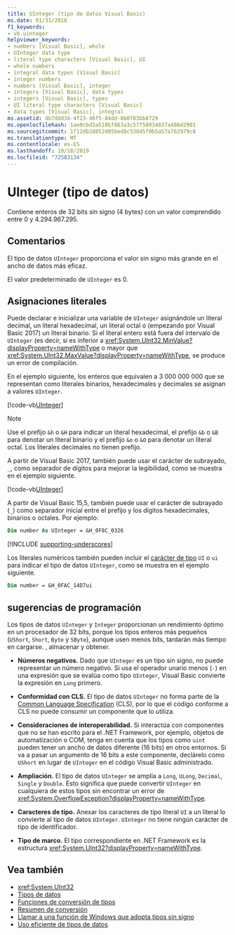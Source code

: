 ```yaml
---
title: UInteger (tipo de datos Visual Basic)
ms.date: 01/31/2018
f1_keywords:
- vb.uinteger
helpviewer_keywords:
- numbers [Visual Basic], whole
- UInteger data type
- literal type characters [Visual Basic], UI
- whole numbers
- integral data types [Visual Basic]
- integer numbers
- numbers [Visual Basic], integer
- integers [Visual Basic], data types
- integers [Visual Basic], types
- UI literal type characters [Visual Basic]
- data types [Visual Basic], integral
ms.assetid: db7ddd34-4f23-46f5-84dd-8b0f83bb8729
ms.openlocfilehash: 1ae0cbd3a518bf863a3c57f50934837a486d2901
ms.sourcegitcommit: 1f12db2d852d05bed8c53845f0b5a57a762979c8
ms.translationtype: MT
ms.contentlocale: es-ES
ms.lasthandoff: 10/18/2019
ms.locfileid: "72583134"
---
```

# <a name="uinteger-data-type"></a>UInteger (tipo de datos)

Contiene enteros de 32 bits sin signo (4 bytes) con un valor comprendido entre 0 y 4.294.967.295.

## <a name="remarks"></a>Comentarios

El tipo de datos `UInteger` proporciona el valor sin signo más grande en el ancho de datos más eficaz.

El valor predeterminado de `UInteger` es 0.

## <a name="literal-assignments"></a>Asignaciones literales

Puede declarar e inicializar una variable de `UInteger` asignándole un literal decimal, un literal hexadecimal, un literal octal o (empezando por Visual Basic 2017) un literal binario. Si el literal entero está fuera del intervalo de `UInteger` (es decir, si es inferior a <xref:System.UInt32.MinValue?displayProperty=nameWithType> o mayor que <xref:System.UInt32.MaxValue?displayProperty=nameWithType>, se produce un error de compilación.

En el ejemplo siguiente, los enteros que equivalen a 3 000 000 000 que se representan como literales binarios, hexadecimales y decimales se asignan a valores `UInteger`.

[!code-vb[UInteger](../../../../samples/snippets/visualbasic/language-reference/data-types/numeric-literals.vb#UInt)]

> [!NOTE]
> Use el prefijo `&h` o `&H` para indicar un literal hexadecimal, el prefijo `&b` o `&B` para denotar un literal binario y el prefijo `&o` o `&O` para denotar un literal octal. Los literales decimales no tienen prefijo.

A partir de Visual Basic 2017, también puede usar el carácter de subrayado, `_`, como separador de dígitos para mejorar la legibilidad, como se muestra en el ejemplo siguiente.

[!code-vb[UInteger](../../../../samples/snippets/visualbasic/language-reference/data-types/numeric-literals.vb#UIntS)]

A partir de Visual Basic 15,5, también puede usar el carácter de subrayado (`_`) como separador inicial entre el prefijo y los dígitos hexadecimales, binarios o octales. Por ejemplo:

```vb
Dim number As UInteger = &H_0F8C_0326
```

[!INCLUDE [supporting-underscores](../../../../includes/vb-separator-langversion.md)]

Los literales numéricos también pueden incluir el [carácter de tipo](../../programming-guide/language-features/data-types/type-characters.md) `UI` o `ui` para indicar el tipo de datos `UInteger`, como se muestra en el ejemplo siguiente.

```vb
Dim number = &H_0FAC_14D7ui
```

## <a name="programming-tips"></a>sugerencias de programación

Los tipos de datos `UInteger` y `Integer` proporcionan un rendimiento óptimo en un procesador de 32 bits, porque los tipos enteros más pequeños (`UShort`, `Short`, `Byte` y `SByte`), aunque usen menos bits, tardarán más tiempo en cargarse. , almacenar y obtener.

- **Números negativos.** Dado que `UInteger` es un tipo sin signo, no puede representar un número negativo. Si usa el operador unario menos (`-`) en una expresión que se evalúa como tipo `UInteger`, Visual Basic convierte la expresión en `Long` primero.

- **Conformidad con CLS.** El tipo de datos `UInteger` no forma parte de la [Common Language Specification](https://www.ecma-international.org/publications/standards/Ecma-335.htm) (CLS), por lo que el código conforme a CLS no puede consumir un componente que lo utiliza.

- **Consideraciones de interoperabilidad.** Si interactúa con componentes que no se han escrito para el .NET Framework, por ejemplo, objetos de automatización o COM, tenga en cuenta que los tipos como `uint` pueden tener un ancho de datos diferente (16 bits) en otros entornos. Si va a pasar un argumento de 16 bits a este componente, declárelo como `UShort` en lugar de `UInteger` en el código Visual Basic administrado.

- **Ampliación.** El tipo de datos `UInteger` se amplía a `Long`, `ULong`, `Decimal`, `Single` y `Double`. Esto significa que puede convertir `UInteger` en cualquiera de estos tipos sin encontrar un error de <xref:System.OverflowException?displayProperty=nameWithType>.

- **Caracteres de tipo.** Anexar los caracteres de tipo literal `UI` a un literal lo convierte al tipo de datos `UInteger`. `UInteger` no tiene ningún carácter de tipo de identificador.

- **Tipo de marco.** El tipo correspondiente en .NET Framework es la estructura <xref:System.UInt32?displayProperty=nameWithType>.

## <a name="see-also"></a>Vea también

- <xref:System.UInt32>
- [Tipos de datos](../../../visual-basic/language-reference/data-types/index.md)
- [Funciones de conversión de tipos](../../../visual-basic/language-reference/functions/type-conversion-functions.md)
- [Resumen de conversión](../../../visual-basic/language-reference/keywords/conversion-summary.md)
- [Llamar a una función de Windows que adopta tipos sin signo](../../../visual-basic/programming-guide/com-interop/how-to-call-a-windows-function-that-takes-unsigned-types.md)
- [Uso eficiente de tipos de datos](../../../visual-basic/programming-guide/language-features/data-types/efficient-use-of-data-types.md)
